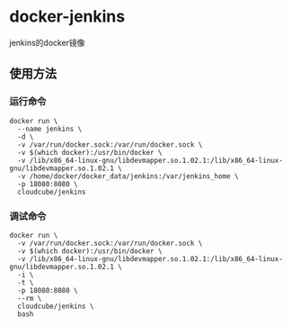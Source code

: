 # docker-jenkins
jenkins的docker镜像

## 使用方法  

### 运行命令  
    docker run \
      --name jenkins \
      -d \
      -v /var/run/docker.sock:/var/run/docker.sock \
      -v $(which docker):/usr/bin/docker \
      -v /lib/x86_64-linux-gnu/libdevmapper.so.1.02.1:/lib/x86_64-linux-gnu/libdevmapper.so.1.02.1 \
      -v /home/docker/docker_data/jenkins:/var/jenkins_home \
      -p 18080:8080 \
      cloudcube/jenkins  

### 调试命令  

	docker run \
	  -v /var/run/docker.sock:/var/run/docker.sock \
	  -v $(which docker):/usr/bin/docker \
	  -v /lib/x86_64-linux-gnu/libdevmapper.so.1.02.1:/lib/x86_64-linux-gnu/libdevmapper.so.1.02.1 \
	  -i \
	  -t \
	  -p 18080:8080 \
	  --rm \
	  cloudcube/jenkins \
	  bash  	  
	  